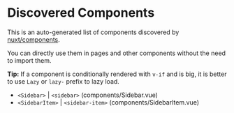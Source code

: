# Discovered Components

This is an auto-generated list of components discovered by [nuxt/components](https://github.com/nuxt/components).

You can directly use them in pages and other components without the need to import them.

**Tip:** If a component is conditionally rendered with `v-if` and is big, it is better to use `Lazy` or `lazy-` prefix to lazy load.

- `<Sidebar>` | `<sidebar>` (components/Sidebar.vue)
- `<SidebarItem>` | `<sidebar-item>` (components/SidebarItem.vue)
